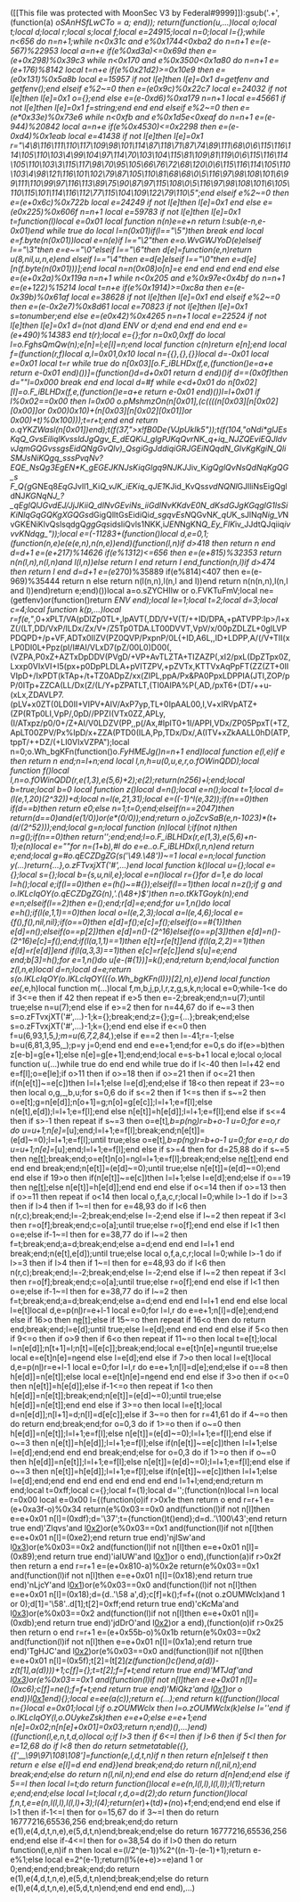 ([[This file was protected with MoonSec V3 by Federal#9999]]):gsub('.+', (function(a) _oSAnHSfLwCTo = a; end)); return(function(u,...)local o;local t;local d;local r;local s;local f;local e=24915;local n=0;local l={};while n<656 do n=n+1;while n<0x31c and e%0x1744<0xba2 do n=n+1 e=(e-567)%22953 local a=n+e if(e%0xd3a)<=0x69d then e=(e+0x298)%0x39c3 while n<0x170 and e%0x3500<0x1a80 do n=n+1 e=(e+176)%8142 local t=n+e if(e%0x21d2)>=0x10e9 then e=(e*0x131)%0x5a8b local e=15957 if not l[e]then l[e]=0x1 d=getfenv and getfenv();end elseif e%2~=0 then e=(e*0x9c)%0x22c7 local e=24032 if not l[e]then l[e]=0x1 o={};end else e=(e-0xd6)%0xa179 n=n+1 local e=45661 if not l[e]then l[e]=0x1 f=string;end end end elseif e%2~=0 then e=(e*0x33e)%0x73e6 while n<0xfb and e%0x1d5e<0xeaf do n=n+1 e=(e-944)%20842 local a=n+e if(e%0x4530)<=0x2298 then e=(e-0xd4)%0x1eab local e=41438 if not l[e]then l[e]=0x1 r="\4\8\116\111\110\117\109\98\101\114\87\118\71\87\74\89\111\68\0\6\115\116\114\105\110\103\4\99\104\97\114\70\103\104\115\81\109\81\119\0\6\115\116\114\105\110\103\3\115\117\98\70\95\105\66\76\72\68\120\0\6\115\116\114\105\110\103\4\98\121\116\101\102\79\87\105\110\81\68\68\0\5\116\97\98\108\101\6\99\111\110\99\97\116\113\89\75\90\87\97\115\108\0\5\116\97\98\108\101\6\105\110\115\101\114\116\112\77\115\104\109\122\79\110\5";end elseif e%2~=0 then e=(e+0x6c)%0x722b local e=24249 if not l[e]then l[e]=0x1 end else e=(e*0x225)%0x606f n=n+1 local e=59783 if not l[e]then l[e]=0x1 t=function(l)local e=0x01 local function n(n)e=e+n return l:sub(e-n,e-0x01)end while true do local l=n(0x01)if(l=="\5")then break end local e=f.byte(n(0x01))local e=n(e)if l=="\2"then e=o.WvGWJYoD(e)elseif l=="\3"then e=e~="\0"elseif l=="\6"then d[e]=function(e,n)return u(8,nil,u,n,e)end elseif l=="\4"then e=d[e]elseif l=="\0"then e=d[e][n(f.byte(n(0x01)))];end local n=n(0x08)o[n]=e end end end end end else e=(e+0x2a)%0x119a n=n+1 while n<0x205 and e%0x97e<0x4bf do n=n+1 e=(e+122)%15214 local t=n+e if(e%0x1914)>=0xc8a then e=(e-0x39b)%0x61af local e=38628 if not l[e]then l[e]=0x1 end elseif e%2~=0 then e=(e-0x2e7)%0x8d61 local e=70823 if not l[e]then l[e]=0x1 s=tonumber;end else e=(e*0x42)%0x4265 n=n+1 local e=22524 if not l[e]then l[e]=0x1 d=(not d)and _ENV or d;end end end end end e=(e+490)%14383 end t(r);local e={};for n=0x0,0xff do local l=o.FghsQmQw(n);e[n]=l;e[l]=n;end local function c(n)return e[n];end local f=(function(r,f)local a,l=0x01,0x10 local n={{},{},{}}local d=-0x01 local e=0x01 local t=r while true do n[0x03][o.F_iBLHDx(f,e,(function()e=a+e return e-0x01 end)())]=(function()d=d+0x01 return d end)()if d==(0x0f)then d=""l=0x000 break end end local d=#f while e<d+0x01 do n[0x02][l]=o.F_iBLHDx(f,e,(function()e=a+e return e-0x01 end)())l=l+0x01 if l%0x02==0x00 then l=0x00 o.pMshmzOn(n[0x01],(c((((n[0x03][n[0x02][0x00]]or 0x00)*0x10)+(n[0x03][n[0x02][0x01]]or 0x00)+t)%0x100)));t=r+t;end end return o.qYKZWasl(n[0x01])end);t(f(37,">x!fB0D*e{VJpUkIk5"));t(f(104,"oNdi*glJEsKqQ_GvsEiliq_*lKvssldJgQg*v_E_dEQKiJ_glgPJKq*QvrN*K_q+iq_NJ*ZQEviEQJldvvJqmGQGvssgsEidQNgGvQlv)_QsgiGgJddiqiGRJGEiNQqd*N_GlvKgKgiN_QliSMJsNiKQgq_sssPvqNv?EQE_NsQ*g3EgE*N*K_gEGEJKNJsKiqGlgq9NJK_*J*Jiv_K*igQglQvNsQdNqKgQG_s F_Q{g*GNEq8*EqG*Jvll1_Ki*Q_vJK_iEKiq_qJE1*KJid_KvQs*svdNQNl*GJlliNsEigQgldNJ*KGNqNJ_?_qEgIQlJGvdE*_*J/J*jJKiiQ_dlNvGEviNs_iiGdl*NvKKdvE0N_d*Ks*dG*JgKGqg*lG1lsSiKiNlqG*qGQKgXGQ_*Gs*dGigQlltGsEidiQi*d_sgqvEsN*QGvN*K_qU*K_sJlN*qNig_V*NvGKENiKlvQslsqdgQ*ggGqs*idsliQvls1NKK,i*JEN*NgKN*Q_Ey_FlK*iv_JJdtQJqiiq*ivvvKNdqg_"));local e=(-11283+(function()local d,e=0,1;(function(n,e)e(e(e,n),n(n,e))end)(function(l,n)if d>418 then return n end d=d+1 e=(e+217)%14626 if(e%1312)<=656 then e=(e+815)%32353 return n(n(l,n),n(l,n)and l(l,n))else return l end return l end,function(n,l)if d>474 then return l end d=d+1 e=(e*270)%35889 if(e%814)<407 then e=(e-969)%35444 return n else return n(l(n,n),l(n,l and l))end return n(n(n,n),l(n,l and l))end)return e;end)())local a=o.sZYCHIlw or o.FVKTuFmV;local ne=(getfenv)or(function()return _ENV end);local le=1;local t=2;local d=3;local c=4;local function k(p,...)local r=f(e,"_,0+xPLT/VA(pDIZp0TL+,IpAVT(,DD/V+V(T/++ID/DPA,+pATVPP:Ip>/l+xZ(/(LT,DD/VxP/ILDx/Zx/V+/Z5Tp0TDA.LT00DVVT,VpV/x/00pZDLZL+0gILVPPDQPD+/p+VF,ADTx0IIZV(PZ0QVP/PxpnP/0L{+ID,A6L,,ID+LDPP,A/(/V+TII(xLP0DI0L+Ppz(pI/I#AI/VLxD7(pZ/00L0)D00(,(VZPA,P0xZ+AZTxDpDDV(PVgD/+VP+AvTLZTA+TIZAZP(,xI2/pxL(DpZTpx0Z,Lxxp0VIxVI+I5(px+p0DpPLDLA+pVITZPV,+pZVTx,KTTVxAqPpFT(ZZ(ZT+0IIVIpD+/IxPDT(kTAp+/t+TZ0ADpZ/xx(ZIPL,ppA/Px&PA0PpxLDPPIA(JTI,ZOP/pP/0ITp+ZZCA(LL/Dx(Z/(L/Y+pZPATLT,(TI0AIPA%P(,AD,/pxT6+(DT/++u-(xLx,ZDAVLP7.(pLV+x0ZT(0LD0II+VIPV+AIV/AxP7yp,TL+0IpAAL00,I,V+xIRVpATZ+(ZP(RTp0LI,VpP/,0pD//PPZI(VTx0ZZ,APLy,(I/ATxpz/p0/0+/Z+AI/V0LDZV(PP,,p(/Ax,#IpIT0+1I/APPI,VDx/ZP05PpxT(+TZ,ApLT00ZPV/Px%IpD/x+ZZA(PTD0(ILA,Pp,TDx/Dx/,A(ITV+xZkAALL0hD(ATP,tppT/++DZ/(+LI0VIxVZPA");local n=0;o.Wh_bgKFn(function()o._FyHMEJg()n=n+1 end)local function e(l,e)if e then return n end;n=l+n;end local l,n,h=u(0,u,e,r,o.fOWinQDD);local function f()local l,n=o.fOWinQDD(r,e(1,3),e(5,6)+2);e(2);return(n*256)+l;end;local b=true;local b=0 local function z()local d=n();local e=n();local t=1;local d=(l(e,1,20)*(2^32))+d;local n=l(e,21,31);local e=((-1)^l(e,32));if(n==0)then if(d==b)then return e*0;else n=1;t=0;end;elseif(n==2047)then return(d==0)and(e*(1/0))or(e*(0/0));end;return o.joZcvSaB(e,n-1023)*(t+(d/(2^52)));end;local g=n;local function _(n)local l;if(not n)then n=g();if(n==0)then return'';end;end;l=o.F_iBLHDx(r,e(1,3),e(5,6)+n-1);e(n)local e=""for n=(1+b),#l do e=e..o.F_iBLHDx(l,n,n)end return e;end;local g=#o.qECZDgZG(s('\49.\48'))~=1 local e=n;local function y(...)return{...},o.zFTvxjXT('#',...)end local function k()local u={};local e={};local s={};local b={s,u,nil,e};local e=n()local r={}for d=1,e do local l=h();local e;if(l==0)then e=(h()~=#{});elseif(l==1)then local n=z();if g and o.IKLcIqOY(o.qECZDgZG(n),'.(\48+)$')then n=o.tKkTGoyk(n);end e=n;elseif(l==2)then e=_();end;r[d]=e;end;for u=1,n()do local e=h();if(l(e,1,1)==0)then local o=l(e,2,3);local a=l(e,4,6);local e={f(),f(),nil,nil};if(o==0)then e[d]=f();e[c]=f();elseif(o==#{1})then e[d]=n();elseif(o==p[2])then e[d]=n()-(2^16)elseif(o==p[3])then e[d]=n()-(2^16)e[c]=f();end;if(l(a,1,1)==1)then e[t]=r[e[t]]end if(l(a,2,2)==1)then e[d]=r[e[d]]end if(l(a,3,3)==1)then e[c]=r[e[c]]end s[u]=e;end end;b[3]=h();for e=1,n()do u[e-(#{1})]=k();end;return b;end;local function z(l,n,e)local d=n;local d=e;return s(o.IKLcIqOY(o.IKLcIqOY(({o.Wh_bgKFn(l)})[2],n),e))end local function ee(_,e,h)local function m(...)local f,m,b,j,p,l,r,z,g,s,k,n;local e=0;while-1<e do if 3<=e then if 4<e then if e>2 then repeat if e>5 then e=-2;break;end;n=u(7);until true;else n=u(7);end else if e>=2 then for n=44,67 do if e~=3 then s=o.zFTvxjXT('#',...)-1;k={};break;end;z={};g={...};break;end;else s=o.zFTvxjXT('#',...)-1;k={};end end else if e<=0 then f=u(6,93,1,5,_);m=u(6,7,2,84,_);else if e==2 then l=-41;r=-1;else b=u(6,81,3,95,_);p=y j=0;end end end e=e+1;end;for e=0,s do if(e>=b)then z[e-b]=g[e+1];else n[e]=g[e+1];end;end;local e=s-b+1 local e;local o;local function u(...)while true do end end while true do if l<-40 then l=l+42 end e=f[l];o=e[le];if o>11 then if o>=18 then if o>=21 then if o<=21 then if(n[e[t]]~=e[c])then l=l+1;else l=e[d];end;else if 18<o then repeat if 23~=o then local o,g,_,b,u;for s=0,6 do if s<=2 then if 1<=s then if s~=2 then o=e[t];g=n[e[d]];n[o+1]=g;n[o]=g[e[c]];l=l+1;e=f[l];else n(e[t],e[d]);l=l+1;e=f[l];end else n[e[t]]=h[e[d]];l=l+1;e=f[l];end else if s<=4 then if s>-1 then repeat if s~=3 then o=e[t]_,b=p(n[o](a(n,o+1,e[d])))r=b+o-1 u=0;for e=o,r do u=u+1;n[e]=_[u];end;l=l+1;e=f[l];break;end;n[e[t]]=(e[d]~=0);l=l+1;e=f[l];until true;else o=e[t]_,b=p(n[o](a(n,o+1,e[d])))r=b+o-1 u=0;for e=o,r do u=u+1;n[e]=_[u];end;l=l+1;e=f[l];end else if s>=4 then for d=25,88 do if s~=5 then n[e[t]]();break;end;o=e[t]n[o]=n[o](a(n,o+1,r))l=l+1;e=f[l];break;end;else n[e[t]]();end end end end break;end;n[e[t]]=(e[d]~=0);until true;else n[e[t]]=(e[d]~=0);end end else if 19>o then if(n[e[t]]~=e[c])then l=l+1;else l=e[d];end;else if o==19 then n[e[t]]();else n[e[t]]=h[e[d]];end end end else if o<=14 then if o>=13 then if o>=11 then repeat if o<14 then local o,f,a,c,r;local l=0;while l>-1 do if l>=3 then if l>4 then if 1~=l then for e=48,93 do if l<6 then n(r,c);break;end;l=-2;break;end;else l=-2;end else if l~=2 then repeat if 3<l then r=o[f];break;end;c=o[a];until true;else r=o[f];end end else if l<1 then o=e;else if-1~=l then for e=38,77 do if l~=2 then f=t;break;end;a=d;break;end;else a=d;end end end l=l+1 end break;end;n(e[t],e[d]);until true;else local o,f,a,c,r;local l=0;while l>-1 do if l>=3 then if l>4 then if 1~=l then for e=48,93 do if l<6 then n(r,c);break;end;l=-2;break;end;else l=-2;end else if l~=2 then repeat if 3<l then r=o[f];break;end;c=o[a];until true;else r=o[f];end end else if l<1 then o=e;else if-1~=l then for e=38,77 do if l~=2 then f=t;break;end;a=d;break;end;else a=d;end end end l=l+1 end end else local l=e[t]local d,e=p(n[l](a(n,l+1,e[d])))r=e+l-1 local e=0;for l=l,r do e=e+1;n[l]=d[e];end;end else if 16>o then n[e[t]]();else if 15~=o then repeat if 16<o then do return end;break;end;l=e[d];until true;else l=e[d];end end end end else if 5<o then if 9<=o then if o>9 then if 6<o then repeat if 11~=o then local t=e[t];local l=n[e[d]];n[t+1]=l;n[t]=l[e[c]];break;end;local e=e[t]n[e]=n[e](a(n,e+1,r))until true;else local e=e[t]n[e]=n[e](a(n,e+1,r))end else l=e[d];end else if 7>o then local l=e[t]local d,e=p(n[l](a(n,l+1,e[d])))r=e+l-1 local e=0;for l=l,r do e=e+1;n[l]=d[e];end;else if o==8 then h[e[d]]=n[e[t]];else local e=e[t]n[e]=n[e](a(n,e+1,r))end end end else if 3>o then if o<=0 then n[e[t]]=h[e[d]];else if-1<=o then repeat if 1<o then h[e[d]]=n[e[t]];break;end;n[e[t]]=(e[d]~=0);until true;else h[e[d]]=n[e[t]];end end else if 3>=o then local l=e[t];local d=n[e[d]];n[l+1]=d;n[l]=d[e[c]];else if 3~=o then for r=41,61 do if 4~=o then do return end;break;end;for o=0,3 do if 1>=o then if o~=0 then h[e[d]]=n[e[t]];l=l+1;e=f[l];else n[e[t]]=(e[d]~=0);l=l+1;e=f[l];end else if o~=3 then n[e[t]]=h[e[d]];l=l+1;e=f[l];else if(n[e[t]]~=e[c])then l=l+1;else l=e[d];end;end end end break;end;else for o=0,3 do if 1>=o then if o~=0 then h[e[d]]=n[e[t]];l=l+1;e=f[l];else n[e[t]]=(e[d]~=0);l=l+1;e=f[l];end else if o~=3 then n[e[t]]=h[e[d]];l=l+1;e=f[l];else if(n[e[t]]~=e[c])then l=l+1;else l=e[d];end;end end end end end end end end l=1+l;end;end;return m end;local t=0xff;local c={};local f=(1);local d='';(function(n)local l=n local r=0x00 local e=0x00 l={(function(o)if r>0x1e then return o end r=r+1 e=(e+0xa3f-o)%0x34 return(e%0x03==0x0 and(function(l)if not n[l]then e=e+0x01 n[l]=(0xdf);d='\37';t={function()t()end};d=d..'\100\43';end return true end)'Zlqvs'and l[0x2](0x19b+o))or(e%0x03==0x1 and(function(l)if not n[l]then e=e+0x01 n[l]=(0xe2);end return true end)'njISw'and l[0x3](o+0x234))or(e%0x03==0x2 and(function(l)if not n[l]then e=e+0x01 n[l]=(0x89);end return true end)'ialUW'and l[0x1](o+0x2a6))or o end),(function(a)if r>0x2f then return a end r=r+1 e=(e+0x810-a)%0x2e return(e%0x03==0x1 and(function(l)if not n[l]then e=e+0x01 n[l]=(0x18);end return true end)'nLjcY'and l[0x1](0x38f+a))or(e%0x03==0x0 and(function(l)if not n[l]then e=e+0x01 n[l]=(0x18);d={d..'\58 a',d};c[f]=k();f=f+((not o.zOUMWclx)and 1 or 0);d[1]='\58'..d[1];t[2]=0xff;end return true end)'cKcMa'and l[0x3](a+0x253))or(e%0x03==0x2 and(function(l)if not n[l]then e=e+0x01 n[l]=(0xdb);end return true end)'jdDrO'and l[0x2](a+0x2ef))or a end),(function(o)if r>0x25 then return o end r=r+1 e=(e+0x55b-o)%0x1b return(e%0x03==0x2 and(function(l)if not n[l]then e=e+0x01 n[l]=(0x1a);end return true end)'TgHJC'and l[0x2](0x32d+o))or(e%0x03==0x0 and(function(l)if not n[l]then e=e+0x01 n[l]=(0x5f);t[2]=(t[2]*(z(function()c()end,a(d))-z(t[1],a(d))))+1;c[f]={};t=t[2];f=f+t;end return true end)'MTJaf'and l[0x3](o+0x77))or(e%0x03==0x1 and(function(l)if not n[l]then e=e+0x01 n[l]=(0xc6);c[f]=ne();f=f+t;end return true end)'MiQkz'and l[0x1](o+0x233))or o end)}l[0x1](0x22ef)end){};local e=ee(a(c));return e(...);end return k((function()local n={}local e=0x01;local l;if o.zOUMWclx then l=o.zOUMWclx(k)else l=''end if o.IKLcIqOY(l,o.OUykeZsk)then e=e+0;else e=e+1;end n[e]=0x02;n[n[e]+0x01]=0x03;return n;end)(),...)end)((function(l,e,n,t,d,o)local o;if l>3 then if 6<=l then if l>6 then if 5<l then for e=12,68 do if l<8 then do return setmetatable({},{['__\99\97\108\108']=function(e,l,d,t,n)if n then return e[n]elseif t then return e else e[l]=d end end})end break;end;do return n(l,nil,n);end break;end;else do return n(l,nil,n);end end else do return d[n]end;end else if 5==l then local l=t;do return function()local e=e(n,l(l,l),l(l,l));l(1);return e;end;end;else local l=t;local r,d,o=d(2);do return function()local f,n,t,e=e(n,l(l,l),l(l,l)+3);l(4);return(e*r)+(t*d)+(n*o)+f;end;end;end end else if l>1 then if-1<=l then for o=15,67 do if 3~=l then do return 16777216,65536,256 end;break;end;do return e(1),e(4,d,t,n,e),e(5,d,t,n)end;break;end;else do return 16777216,65536,256 end;end else if-4<=l then for o=38,54 do if l>0 then do return function(l,e,n)if n then local e=(l/2^(e-1))%2^((n-1)-(e-1)+1);return e-e%1;else local e=2^(e-1);return(l%(e+e)>=e)and 1 or 0;end;end;end;break;end;do return e(1),e(4,d,t,n,e),e(5,d,t,n)end;break;end;else do return e(1),e(4,d,t,n,e),e(5,d,t,n)end;end end end end),...)
